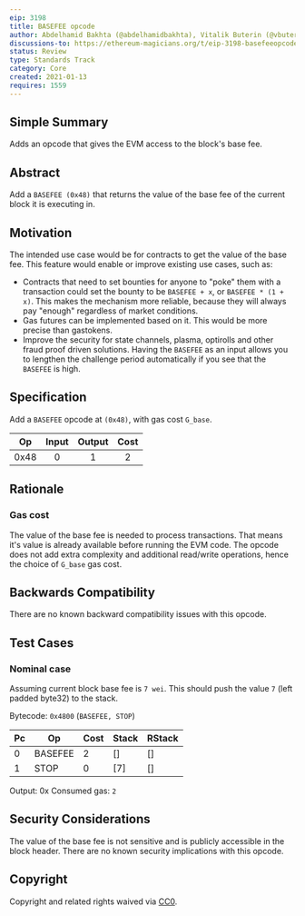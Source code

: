 ```yaml
---
eip: 3198
title: BASEFEE opcode
author: Abdelhamid Bakhta (@abdelhamidbakhta), Vitalik Buterin (@vbuterin)
discussions-to: https://ethereum-magicians.org/t/eip-3198-basefeeopcode/5162
status: Review
type: Standards Track
category: Core
created: 2021-01-13
requires: 1559
---
```


## Simple Summary
Adds an opcode that gives the EVM access to the block's base fee.

## Abstract

Add a `BASEFEE (0x48)` that returns the value of the base fee of the current block it is executing in.

## Motivation
The intended use case would be for contracts to get the value of the base fee. This feature would enable or improve existing use cases, such as:
- Contracts that need to set bounties for anyone to "poke" them with a transaction could set the bounty to be `BASEFEE + x`, or `BASEFEE * (1 + x)`. This makes the mechanism more reliable, because they will always pay "enough" regardless of market conditions.
- Gas futures can be implemented based on it. This would be more precise than gastokens.
- Improve the security for state channels, plasma, optirolls and other fraud proof driven solutions. Having the `BASEFEE` as an input allows you to lengthen the challenge period automatically if you see that the `BASEFEE` is high.

## Specification
Add a `BASEFEE` opcode at `(0x48)`, with gas cost `G_base`.

|  Op  	| Input 	| Output 	| Cost 	|
|:----:	|:-----:	|:------:	|:----:	|
| 0x48 	|   0   	|    1   	|   2  	|

## Rationale

### Gas cost
The value of the base fee is needed to process transactions. That means it's value is already available before running the EVM code.
The opcode does not add extra complexity and additional read/write operations, hence the choice of `G_base` gas cost.

## Backwards Compatibility
There are no known backward compatibility issues with this opcode.

## Test Cases


### Nominal case
Assuming current block base fee is `7 wei`.
This should push the value `7` (left padded byte32) to the stack.

Bytecode: `0x4800` (`BASEFEE, STOP`)

|  Pc   |      Op     | Cost |   Stack   |   RStack  |
|-------|-------------|------|-----------|-----------|
|    0  |    BASEFEE  |    2 |        [] |        [] |
|    1  |    STOP     |    0 |       [7] |        [] |

Output: 0x
Consumed gas: `2`

## Security Considerations
The value of the base fee is not sensitive and is publicly accessible in the block header. There are no known security implications with this opcode.

## Copyright
Copyright and related rights waived via [CC0](https://creativecommons.org/publicdomain/zero/1.0/).
